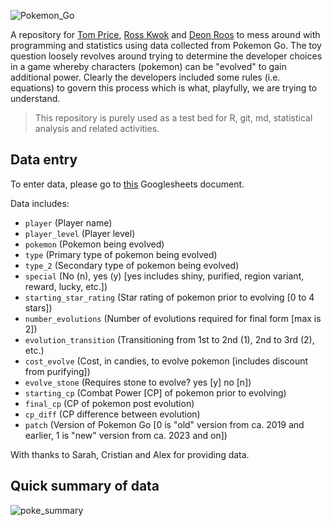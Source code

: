 ![Pokemon_Go](https://user-images.githubusercontent.com/107560653/235102831-6254b0e1-d5b6-4394-9b7e-eae4d81dc4be.png)

A repository for [Tom Price](https://twitter.com/thomasnprice), [Ross Kwok](https://twitter.com/KwokRTK93) and [Deon Roos](https://twitter.com/DeonRoos88) to mess around with programming and statistics using data collected from Pokemon Go. The toy question loosely revolves around trying to determine the developer choices in a game whereby characters (pokemon) can be "evolved" to gain additional power. Clearly the developers included some rules (i.e. equations) to govern this process which is what, playfully, we are trying to understand.

> This repository is purely used as a test bed for R, git, md, statistical analysis and related activities.

## Data entry

To enter data, please go to [this](https://docs.google.com/spreadsheets/d/1EWzGk_qDK8ommXYz2jxYvFSSEzj9Wal976dWRwR4_0w/edit?usp=sharing) Googlesheets document.

Data includes:

* `player` (Player name)
* `player_level` (Player level)
* `pokemon`	(Pokemon being evolved)
* `type` (Primary type of pokemon being evolved)
* `type_2` (Secondary type of pokemon being evolved)
* `special`	(No (n), yes (y) [yes includes shiny, purified, region variant, reward, lucky, etc.])
* `starting_star_rating` (Star rating of pokemon prior to evolving [0 to 4 stars])
* `number_evolutions` (Number of evolutions required for final form [max is 2])
* `evolution_transition` (Transitioning from 1st to 2nd (1), 2nd to 3rd (2), etc.)
* `cost_evolve` (Cost, in candies, to evolve pokemon [includes discount from purifying])
* `evolve_stone` (Requires stone to evolve? yes [y] no [n])
* `starting_cp`	(Combat Power [CP] of pokemon prior to evolving)
* `final_cp` (CP of pokemon post evolution)
* `cp_diff` (CP difference between evolution)
* `patch` (Version of Pokemon Go [0 is "old" version from ca. 2019 and earlier, 1 is "new" version from ca. 2023 and on])

With thanks to Sarah, Cristian and Alex for providing data.

## Quick summary of data

![poke_summary](https://user-images.githubusercontent.com/107560653/235106670-8a20c31e-50c8-4daa-b0d8-d51e6b6fde74.png)
